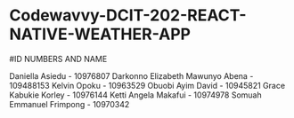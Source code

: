 # Codewavvy-DCIT-202-REACT-NATIVE-WEATHER-APP

#ID NUMBERS AND NAME

Daniella Asiedu - 10976807
Darkonno Elizabeth Mawunyo Abena - 109488153
Kelvin Opoku - 10963529
Obuobi Ayim David - 10945821
Grace Kabukie Korley - 10976144
Ketti Angela Makafui - 10974978
Somuah Emmanuel Frimpong - 10970342
